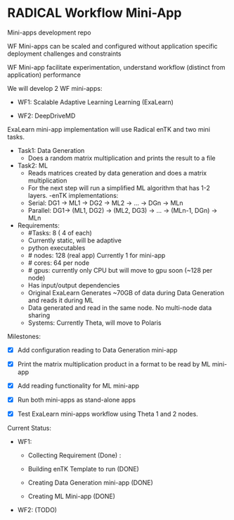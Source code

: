 # RADICAL Workflow Mini-App
Mini-apps development repo

WF Mini-apps can be scaled and configured without application specific deployment challenges and constraints​

WF Mini-app facilitate experimentation, understand workflow (distinct from application) performance​

We will develop 2 WF mini-apps:
 
 - WF1: Scalable Adaptive Learning Learning (ExaLearn)​
 
 - WF2: DeepDriveMD​


ExaLearn mini-app implementation will use Radical enTK and two mini tasks.

- Task1: Data Generation
    - Does a random matrix multiplication and prints the result to a file
- Task2: ML
    - Reads matrices created by data generation and does a matrix multiplication
    - For the next step will run a simplified ML algorithm that has 1-2 layers.
-enTK implementations:
    - Serial: DG1 -> ML1 -> DG2 -> ML2 -> ... -> DGn -> MLn
    - Parallel: DG1-> (ML1, DG2) -> (ML2, DG3) -> ... -> (MLn-1, DGn) -> MLn
- Requirements:
    - \#Tasks: 8 ( 4 of each)
    - Currently static, will be adaptive
    - python executables
    - \# nodes: 128 (real app) Currently 1 for mini-app
    - \# cores: 64 per node
    - \# gpus: currently only CPU but will move to gpu soon (~128 per node)
    - Has input/output dependencies
    - Original ExaLearn Generates ~70GB of data during Data Generation and reads it during ML
    - Data generated and read in the same node. No multi-node data sharing
    - Systems: Currently Theta, will move to Polaris

Milestones:

- [x] Add configuration reading to Data Generation mini-app
- [x] Print the matrix multiplication product in a format to be read by ML mini-app
- [x] Add reading functionality for ML mini-app
- [x] Run both mini-apps as stand-alone apps
- [x] Test ExaLearn mini-apps workflow using Theta 1 and 2 nodes.


Current Status:

  - WF1:
    
     - Collecting Requirement (Done) : 
     
     - Building enTK Template to run (DONE)
     
     - Creating Data Generation mini-app (DONE)
     
     - Creating ML Mini-app (DONE)
     
   - WF2: (TODO)

